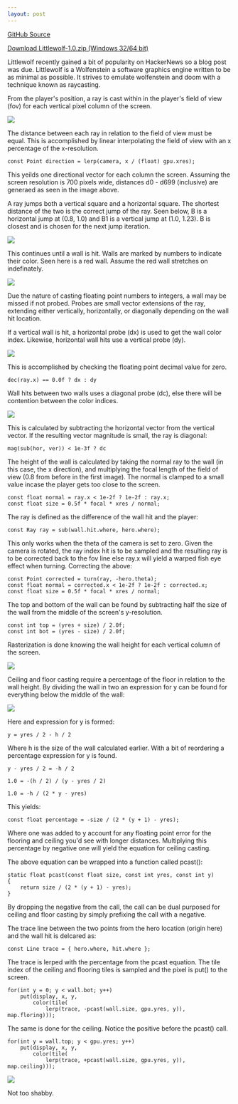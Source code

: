 ```yaml
---
layout: post
---
```


[GitHub Source](https://github.com/glouw/littlewolf)

[Download Littlewolf-1.0.zip (Windows 32/64 bit)](https://github.com/glouw/littlewolf/releases/download/littlewolf-1.0/littlewolf-1.0.zip)

Littlewolf recently gained a bit of popularity on HackerNews so a blog post was due.
Littlewolf is a Wolfenstein a software graphics engine written to be as minimal as possible. It strives to emulate
wolfenstein and doom with a technique known as raycasting.

From the player's position, a ray is cast within in the player's field of view (fov) for each vertical pixel column of the screen.

![](/images/lw/1.PNG)

The distance between each ray in relation to the field of view must be equal. This is accomplished by linear
interpolating the field of view with an x percentage of the x-resolution.

    const Point direction = lerp(camera, x / (float) gpu.xres);

This yeilds one directional vector for each column the screen. Assuming the screen resolution is 700 pixels wide,
distances d0 - d699 (inclusive) are generaed as seen in the image above.

A ray jumps both a vertical square and a horizontal square. The shortest distance of the two is the correct jump of the ray.
Seen below, B is a horizontal jump at (0.8, 1.0) and B1 is a vertical jump at (1.0, 1.23). B is closest and is chosen
for the next jump iteration.

![](/images/lw/2.PNG)

This continues until a wall is hit. Walls are marked by numbers to indicate their color. Seen here is a red wall.
Assume the red wall stretches on indefinately.

![](/images/lw/3.PNG)

Due the nature of casting floating point numbers to integers, a wall may be missed if not probed.
Probes are small vector extensions of the ray, extending either vertically, horizontally, or diagonally
depending on the wall hit location.

If a vertical wall is hit, a horizontal probe (dx) is used to get the wall color index. Likewise, horizontal wall hits use a vertical probe (dy).

![](/images/lw/4.PNG)

This is accomplished by checking the floating point decimal value for zero.

    dec(ray.x) == 0.0f ? dx : dy

Wall hits between two walls uses a diagonal probe (dc), else there will be contention between the color indices.

![](/images/lw/5.PNG)

This is calculated by subtracting the horizontal vector from the vertical vector. If the resulting vector magnitude is small, the ray is diagonal:

    mag(sub(hor, ver)) < 1e-3f ? dc

The height of the wall is calculated by taking the normal ray to the wall (in this case, the x direction), and multiplying the
focal length of the field of view (0.8 from before in the first image). The normal is clamped to a small value incase the player
gets too close to the screen.

    const float normal = ray.x < 1e-2f ? 1e-2f : ray.x;
    const float size = 0.5f * focal * xres / normal;

The ray is defined as the difference of the wall hit and the player:

    const Ray ray = sub(wall.hit.where, hero.where);

This only works when the theta of the camera is set to zero. Given the camera is rotated,
the ray index hit is to be sampled and the resulting ray is to be corrected back to the fov line else ray.x will yield
a warped fish eye effect when turning. Correcting the above:

    const Point corrected = turn(ray, -hero.theta);
    const float normal = corrected.x < 1e-2f ? 1e-2f : corrected.x;
    const float size = 0.5f * focal * xres / normal;

The top and bottom of the wall can be found by subtracting half the size of the wall from the middle of the screen's y-resolution.

    const int top = (yres + size) / 2.0f;
    const int bot = (yres - size) / 2.0f;

Rasterization is done knowing the wall height for each vertical column of the screen.

![](/images/lw/9.PNG)

Ceiling and floor casting require a percentage of the floor in relation to the wall height. By dividing the wall in two an expression for y can be
found for everything below the middle of the wall:

![](/images/lw/12.PNG)

Here and expression for y is formed:

    y = yres / 2 - h / 2

Where h is the size of the wall calculated earlier. With a bit of reordering a percentage expression for y is found.

    y - yres / 2 = -h / 2

    1.0 = -(h / 2) / (y - yres / 2)

    1.0 = -h / (2 * y - yres)

This yields:

    const float percentage = -size / (2 * (y + 1) - yres);

Where one was added to y account for any floating point error for the flooring and ceiling you'd see with longer distances.
Multiplying this percentage by negative one will yield the equation for ceiling casting.

The above equation can be wrapped into a function called pcast():

    static float pcast(const float size, const int yres, const int y)
    {
        return size / (2 * (y + 1) - yres);
    }

By dropping the negative from the call, the call can be dual purposed for ceiling and floor casting by simply prefixing the call with a negative.

The trace line between the two points from the hero location (origin here) and the wall hit is delcared as:

    const Line trace = { hero.where, hit.where };

The trace is lerped with the percentage from the pcast equation. The tile index of the ceiling and flooring tiles is sampled
and the pixel is put() to the screen.

    for(int y = 0; y < wall.bot; y++)
        put(display, x, y,
            color(tile(
                lerp(trace, -pcast(wall.size, gpu.yres, y)), map.floring)));

The same is done for the ceiling. Notice the positive before the pcast() call.

    for(int y = wall.top; y < gpu.yres; y++)
        put(display, x, y,
            color(tile(
                lerp(trace, +pcast(wall.size, gpu.yres, y)), map.ceiling)));

![](/images/lw/11.PNG)

Not too shabby.
